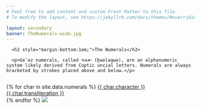 ```yaml
---
# Feel free to add content and custom Front Matter to this file.
# To modify the layout, see https://jekyllrb.com/docs/themes/#overriding-theme-defaults

layout: secondary
banner: TheNumerals-wide.jpg
---
```


<div class='row'>

  <div class='col-sm-12'>

      <h2 style="margin-bottom:1em;">The Numerals</h2>
      
      <p>Geʽez numerals, called ኍለቍ (ḫwəlaqwə), are an alphanumeric system likely derived from Coptic uncial letters. Numerals are always bracketed by strokes placed above and below.</p>

<div class='gallery' style='margin-top:2em;'>
{% for char in site.data.numerals %}
    <a class="tile group{{ groups | join: " group" }}" data-hilite="{{ char.page }}" href="numerals/{{char.ID}}.html">{{ char.character }}<div class='tile-title'>{{ char.transliteration }}</div></a>
{% endfor %}
    <a class="flashcards-open" href="#" rel="Numerals"><img class='flashcard-icon' src="{{site.baseurl}}/assets/images/flashcards.svg"/></a>
</div>

<!--
	<h2>Flashcards</h2>
	
	<a href="#" class="setgroup flashcards-open btn active" rel="Numerals">Numerals</a>
	
-->
</div>
</div>
<script>


jQuery(document).ready(function(){
  
  
	
  jQuery(".flashcards-open").click(function(e){
    var rel = jQuery(this).attr('rel');
    current_set = rel;
    showNext();
    jQuery('#flashcards').show();
    e.preventDefault();
  }); 
  
  jQuery(".flashcards-close").click(function(e){
    jQuery('#flashcards').hide();
    e.preventDefault();
  });	
  	showNext();

});
</script>

